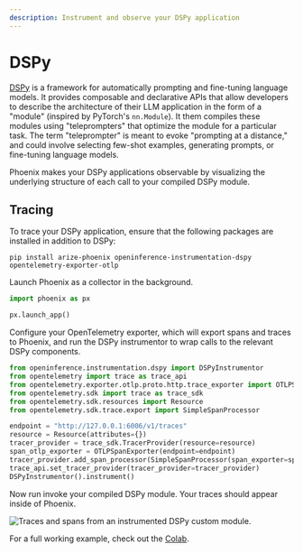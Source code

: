 ```yaml
---
description: Instrument and observe your DSPy application
---
```


# DSPy

[DSPy](https://github.com/stanfordnlp/dspy) is a framework for automatically prompting and fine-tuning language models. It provides composable and declarative APIs that allow developers to describe the architecture of their LLM application in the form of a "module" (inspired by PyTorch's `nn.Module`). It them compiles these modules using "teleprompters" that optimize the module for a particular task. The term "teleprompter" is meant to evoke "prompting at a distance," and could involve selecting few-shot examples, generating prompts, or fine-tuning language models.

Phoenix makes your DSPy applications observable by visualizing the underlying structure of each call to your compiled DSPy module.

## Tracing

To trace your DSPy application, ensure that the following packages are installed in addition to DSPy:

```
pip install arize-phoenix openinference-instrumentation-dspy opentelemetry-exporter-otlp
```

Launch Phoenix as a collector in the background.

```python
import phoenix as px

px.launch_app()
```

Configure your OpenTelemetry exporter, which will export spans and traces to Phoenix, and run the DSPy instrumentor to wrap calls to the relevant DSPy components.

```python
from openinference.instrumentation.dspy import DSPyInstrumentor
from opentelemetry import trace as trace_api
from opentelemetry.exporter.otlp.proto.http.trace_exporter import OTLPSpanExporter
from opentelemetry.sdk import trace as trace_sdk
from opentelemetry.sdk.resources import Resource
from opentelemetry.sdk.trace.export import SimpleSpanProcessor

endpoint = "http://127.0.0.1:6006/v1/traces"
resource = Resource(attributes={})
tracer_provider = trace_sdk.TracerProvider(resource=resource)
span_otlp_exporter = OTLPSpanExporter(endpoint=endpoint)
tracer_provider.add_span_processor(SimpleSpanProcessor(span_exporter=span_otlp_exporter))
trace_api.set_tracer_provider(tracer_provider=tracer_provider)
DSPyInstrumentor().instrument()
```

Now run invoke your compiled DSPy module. Your traces should appear inside of Phoenix.

![Traces and spans from an instrumented DSPy custom module.](https://storage.googleapis.com/arize-phoenix-assets/assets/docs/notebooks/dspy-tracing-tutorial/dspy\_spans\_and\_traces.gif)

For a full working example, check out the [Colab](https://colab.research.google.com/github/Arize-ai/phoenix/blob/main/tutorials/tracing/dspy\_tracing\_tutorial.ipynb).
